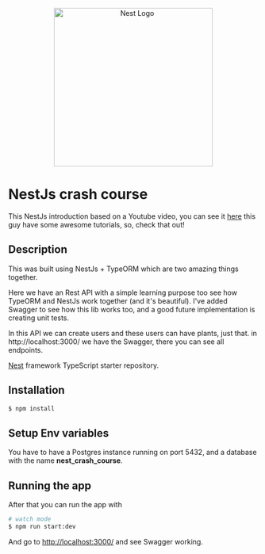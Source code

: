 <p align="center">
  <a href="http://nestjs.com/" target="blank"><img src="https://nestjs.com/img/logo_text.svg" width="320" alt="Nest Logo" /></a>
</p>

# NestJs crash course

This NestJs introduction based on a Youtube video, you can see it [here](https://www.youtube.com/watch?v=2n3xS89TJMI) this guy have some awesome tutorials, so, check that out!

## Description

This was built using NestJs + TypeORM which are two amazing things together.

Here we have an Rest API with a simple learning purpose too see how TypeORM and NestJs work together (and it's beautiful). I've added Swagger to see how this lib works too, and a good future implementation is creating unit tests.

In this API we can create users and these users can have plants, just that. in http://localhost:3000/ we have the Swagger, there you can see all endpoints.

[Nest](https://github.com/nestjs/nest) framework TypeScript starter repository.

## Installation

```bash
$ npm install
```

## Setup Env variables

You have to have a Postgres instance running on port 5432, and a database with the name <strong>nest_crash_course</strong>.

## Running the app

After that you can run the app with

```bash
# watch mode
$ npm run start:dev
```

And go to [http://localhost:3000/](http://localhost:3000/) and see Swagger working.
